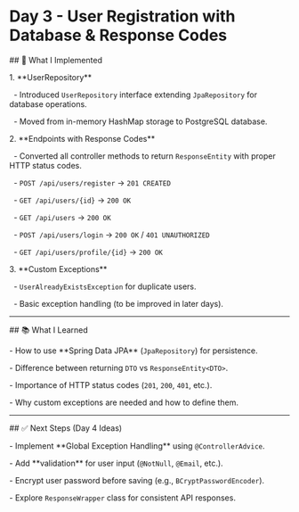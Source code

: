 # Day 3 - User Registration with Database \& Response Codes



\## 🔨 What I Implemented

1\. \*\*UserRepository\*\*  

&nbsp;  - Introduced `UserRepository` interface extending `JpaRepository` for database operations.  

&nbsp;  - Moved from in-memory HashMap storage to PostgreSQL database.  



2\. \*\*Endpoints with Response Codes\*\*  

&nbsp;  - Converted all controller methods to return `ResponseEntity` with proper HTTP status codes.  

&nbsp;    - `POST /api/users/register` → `201 CREATED`  

&nbsp;    - `GET /api/users/{id}` → `200 OK`  

&nbsp;    - `GET /api/users` → `200 OK`  

&nbsp;    - `POST /api/users/login` → `200 OK` / `401 UNAUTHORIZED`  

&nbsp;    - `GET /api/users/profile/{id}` → `200 OK`  



3\. \*\*Custom Exceptions\*\*  

&nbsp;  - `UserAlreadyExistsException` for duplicate users.  

&nbsp;  - Basic exception handling (to be improved in later days).  



---



\## 📚 What I Learned

\- How to use \*\*Spring Data JPA\*\* (`JpaRepository`) for persistence.  

\- Difference between returning `DTO` vs `ResponseEntity<DTO>`.  

\- Importance of HTTP status codes (`201`, `200`, `401`, etc.).  

\- Why custom exceptions are needed and how to define them.  



---



\## ✅ Next Steps (Day 4 Ideas)

\- Implement \*\*Global Exception Handling\*\* using `@ControllerAdvice`.  

\- Add \*\*validation\*\* for user input (`@NotNull`, `@Email`, etc.).  

\- Encrypt user password before saving (e.g., `BCryptPasswordEncoder`).  

\- Explore `ResponseWrapper` class for consistent API responses.



